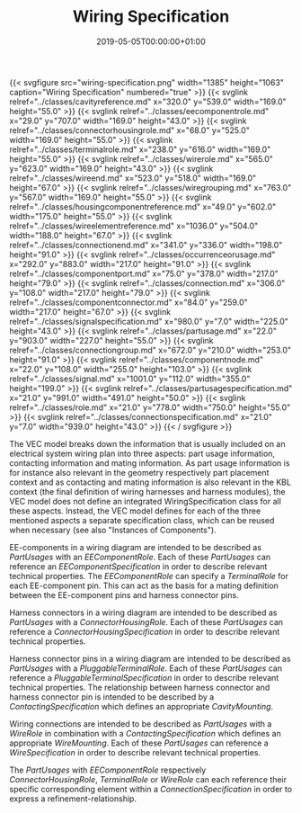 ﻿---
title: Wiring Specification
toc: false
type: specs
date: "2019-05-05T00:00:00+01:00"
draft: false
menu:
  vec120:
    identifier: connectivity/wiring-specification    
    parent: connectivity
    weight: 1006004 

# Prev/next pager order (if `docs_section_pager` enabled in `params.toml`)
weight: 1006004
---
{{< svgfigure src="wiring-specification.png" width="1385" height="1063" caption="Wiring Specification" numbered="true" >}}
  {{< svglink relref="../classes/cavityreference.md" x="320.0" y="539.0" width="169.0" height="55.0" >}}
  {{< svglink relref="../classes/eecomponentrole.md" x="29.0" y="707.0" width="169.0" height="43.0" >}}
  {{< svglink relref="../classes/connectorhousingrole.md" x="68.0" y="525.0" width="169.0" height="55.0" >}}
  {{< svglink relref="../classes/terminalrole.md" x="238.0" y="616.0" width="169.0" height="55.0" >}}
  {{< svglink relref="../classes/wirerole.md" x="565.0" y="623.0" width="169.0" height="43.0" >}}
  {{< svglink relref="../classes/wireend.md" x="523.0" y="518.0" width="169.0" height="67.0" >}}
  {{< svglink relref="../classes/wiregrouping.md" x="763.0" y="567.0" width="169.0" height="55.0" >}}
  {{< svglink relref="../classes/housingcomponentreference.md" x="49.0" y="602.0" width="175.0" height="55.0" >}}
  {{< svglink relref="../classes/wireelementreference.md" x="1036.0" y="504.0" width="188.0" height="67.0" >}}
  {{< svglink relref="../classes/connectionend.md" x="341.0" y="336.0" width="198.0" height="91.0" >}}
  {{< svglink relref="../classes/occurrenceorusage.md" x="292.0" y="883.0" width="217.0" height="91.0" >}}
  {{< svglink relref="../classes/componentport.md" x="75.0" y="378.0" width="217.0" height="79.0" >}}
  {{< svglink relref="../classes/connection.md" x="306.0" y="108.0" width="217.0" height="79.0" >}}
  {{< svglink relref="../classes/componentconnector.md" x="84.0" y="259.0" width="217.0" height="67.0" >}}
  {{< svglink relref="../classes/signalspecification.md" x="980.0" y="7.0" width="225.0" height="43.0" >}}
  {{< svglink relref="../classes/partusage.md" x="22.0" y="903.0" width="227.0" height="55.0" >}}
  {{< svglink relref="../classes/connectiongroup.md" x="672.0" y="210.0" width="253.0" height="91.0" >}}
  {{< svglink relref="../classes/componentnode.md" x="22.0" y="108.0" width="255.0" height="103.0" >}}
  {{< svglink relref="../classes/signal.md" x="1001.0" y="112.0" width="355.0" height="199.0" >}}
  {{< svglink relref="../classes/partusagespecification.md" x="21.0" y="991.0" width="491.0" height="50.0" >}}
  {{< svglink relref="../classes/role.md" x="21.0" y="778.0" width="750.0" height="55.0" >}}
  {{< svglink relref="../classes/connectionspecification.md" x="21.0" y="7.0" width="939.0" height="43.0" >}}
{{< / svgfigure >}}
<html>   <head>     </head>   <body>     <p> The VEC model breaks down the information that is usually included on an electrical system wiring plan into three aspects: part usage information, contacting information and mating information. As part usage information is for instance also relevant in the geometry respectively part placement context and as contacting and mating information is also relevant in the KBL context (the final definition of wiring harnesses and harness modules), the VEC model does not define an integrated WiringSpecification class for all these aspects. Instead, the VEC model defines for each of the three mentioned aspects a separate specification class, which can be reused when necessary (see also &quot;Instances of Components&quot;).     </p>      <p> EE-components in a wiring diagram are intended to be described as <i>PartUsages</i> with an <i>EEComponentRole</i>. Each of these <i>PartUsages </i>can<i> </i>reference an <i>EEComponentSpecification</i> in order to describe relevant technical properties. The <i>EEComponentRole</i> can specify a <i>TerminalRole</i> for each EE-component pin. This can act as the basis for a mating definition between the EE-component pins and harness connector pins.     </p>      <p> Harness connectors in a wiring diagram are intended to be described as <i>PartUsages</i> with a <i>ConnectorHousingRole</i>. Each of these <i>PartUsages</i> can reference a <i>ConnectorHousingSpecification</i> in order to describe relevant technical properties.     </p>      <p> Harness connector pins in a wiring diagram are intended to be described as <i>PartUsages</i> with a <i>PluggableTerminalRole</i>. Each of these <i>PartUsages </i>can<i> </i>reference a <i>PluggableTerminalSpecification</i> in order to describe relevant technical properties. The relationship between harness connector and harness connector pin is intended to be described by a <i>ContactingSpecification</i> which defines an appropriate <i>CavityMounting</i>.     </p>      <p> Wiring connections are intended to be described as <i>PartUsages</i> with a <i>WireRole</i> in combination with a <i>ContactingSpecification</i> which defines an appropriate <i>WireMounting</i>. Each of these <i>PartUsages</i> can reference a <i>WireSpecification</i> in order to describe relevant technical properties.     </p>      <p> The <i>PartUsages</i> with <i>EEComponentRole</i> respectively <i>ConnectorHousingRole</i>, <i>TerminalRole</i> or <i>WireRole</i> can each reference their specific corresponding element within a <i>ConnectionSpecification</i> in order to express a refinement-relationship.      </p>    </body> </html> 
